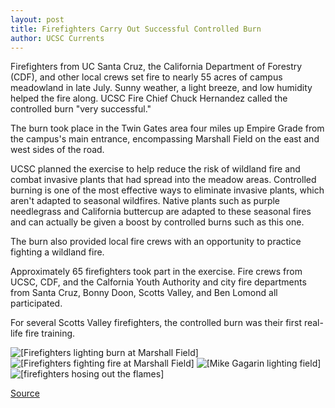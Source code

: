```yaml
---
layout: post
title: Firefighters Carry Out Successful Controlled Burn
author: UCSC Currents
---
```


Firefighters from UC Santa Cruz, the California Department of Forestry (CDF), and other local crews set fire to nearly 55 acres of campus meadowland in late July. Sunny weather, a light breeze, and low humidity helped the fire along. UCSC Fire Chief Chuck Hernandez called the controlled burn "very successful."

The burn took place in the Twin Gates area four miles up Empire Grade from the campus's main entrance, encompassing Marshall Field on the east and west sides of the road.

UCSC planned the exercise to help reduce the risk of wildland fire and combat invasive plants that had spread into the meadow areas. Controlled burning is one of the most effective ways to eliminate invasive plants, which aren't adapted to seasonal wildfires. Native plants such as purple needlegrass and California buttercup are adapted to these seasonal fires and can actually be given a boost by controlled burns such as this one.

The burn also provided local fire crews with an opportunity to practice fighting a wildland fire.

Approximately 65 firefighters took part in the exercise. Fire crews from UCSC, CDF, and the Calfornia Youth Authority and city fire departments from Santa Cruz, Bonny Doon, Scotts Valley, and Ben Lomond all participated.

For several Scotts Valley firefighters, the controlled burn was their first real-life fire training.

![\[Firefighters lighting burn at Marshall Field\]][1]
![\[Firefighters fighting fire at Marshall Field\]][2]
![\[Mike Gagarin lighting field\]][3]
![\[firefighters hosing out the flames\]][4]

[1]: http://www1.ucsc.edu/oncampus/art/fire.light.97-08-04.gif
[2]: http://www1.ucsc.edu/oncampus/art/fire.truck.97-08-04.gif
[3]: http://www1.ucsc.edu/oncampus/art/fire.gagarin.97-08-04.gif
[4]: http://www1.ucsc.edu/oncampus/art/fire.hose.97-08-04.gif

[Source](http://www1.ucsc.edu/oncampus/currents/97-08-04/fire.htm "Permalink to UCSC controlled burn: 08-04-97")
